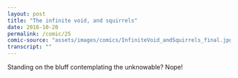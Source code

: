 ```yaml
---
layout: post
title: "The infinite void, and squirrels"
date: 2016-10-20
permalink: /comic/25
comic-source: "assets/images/comics/InfiniteVoid_andSquirrels_final.jpg"
transcript: ""
---
```


Standing on the bluff contemplating the unknowable? Nope!
